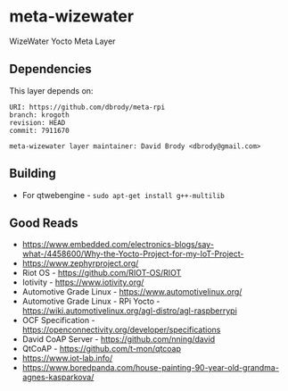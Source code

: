 # meta-wizewater
WizeWater Yocto Meta Layer

## Dependencies

This layer depends on:

    URI: https://github.com/dbrody/meta-rpi
    branch: krogoth
    revision: HEAD
    commit: 7911670

    meta-wizewater layer maintainer: David Brody <dbrody@gmail.com>


## Building

+ For qtwebengine - `sudo apt-get install g++-multilib`

## Good Reads

+ https://www.embedded.com/electronics-blogs/say-what-/4458600/Why-the-Yocto-Project-for-my-IoT-Project-
+ https://www.zephyrproject.org/
+ Riot OS - https://github.com/RIOT-OS/RIOT
+ Iotivity - https://www.iotivity.org/
+ Automotive Grade Linux - https://www.automotivelinux.org/
+ Automotive Grade Linux - RPi Yocto - https://wiki.automotivelinux.org/agl-distro/agl-raspberrypi
+ OCF Specification - https://openconnectivity.org/developer/specifications
+ David CoAP Server - https://github.com/nning/david
+ QtCoAP - https://github.com/t-mon/qtcoap
+ https://www.iot-lab.info/
+ https://www.boredpanda.com/house-painting-90-year-old-grandma-agnes-kasparkova/
